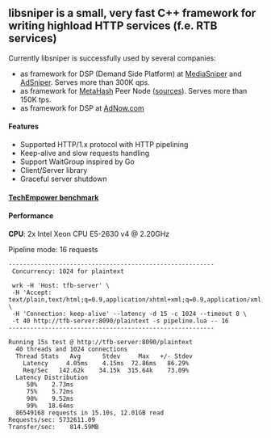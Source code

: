 libsniper is a small, very fast C++ framework for writing highload HTTP services (f.e. RTB services)
------------------------------------------------

Currently libsniper is successfully used by several companies:
- as framework for DSP (Demand Side Platform) at [MediaSniper](https://mediasniper.ru/index.php?lang=en) and [AdSniper](https://adsniper.ru/). Serves more than 300K qps.
- as framework for [MetaHash](https://metahash.org/) Peer Node ([sources](https://github.com/metahashorg/Node-Peer)). Serves more than 150K tps.
- as framework for DSP at [AdNow.com](https://adnow.com/)

#### Features

* Supported HTTP/1.x protocol with HTTP pipelining
* Keep-alive and slow requests handling
* Support WaitGroup inspired by Go
* Client/Server library
* Graceful server shutdown

#### [TechEmpower benchmark](https://github.com/TechEmpower/FrameworkBenchmarks/tree/master/frameworks/C%2B%2B/libsniper)



#### Performance
**CPU**: 2x Intel Xeon CPU E5-2630 v4 @ 2.20GHz

Pipeline mode: 16 requests

```
---------------------------------------------------------
 Concurrency: 1024 for plaintext

 wrk -H 'Host: tfb-server' \
 -H 'Accept: text/plain,text/html;q=0.9,application/xhtml+xml;q=0.9,application/xml;q=0.8,*/*;q=0.7' \
 -H 'Connection: keep-alive' --latency -d 15 -c 1024 --timeout 8 \
 -t 40 http://tfb-server:8090/plaintext -s pipeline.lua -- 16
---------------------------------------------------------

Running 15s test @ http://tfb-server:8090/plaintext
  40 threads and 1024 connections
  Thread Stats   Avg      Stdev     Max   +/- Stdev
    Latency     4.05ms    4.15ms  72.86ms   86.29%
    Req/Sec   142.62k    34.15k  315.64k    73.09%
  Latency Distribution
     50%    2.73ms
     75%    5.72ms
     90%    9.52ms
     99%   18.64ms
  86549168 requests in 15.10s, 12.01GB read
Requests/sec: 5732611.09
Transfer/sec:    814.59MB
```

